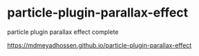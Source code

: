 # particle-plugin-parallax-effect
particle plugin parallax effect complete

https://mdmeyadhossen.github.io/particle-plugin-parallax-effect
